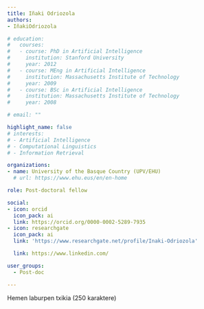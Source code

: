 ```yaml
---
title: Iñaki Odriozola
authors:
- IñakiOdriozola

# education:
#   courses:
#   - course: PhD in Artificial Intelligence
#     institution: Stanford University
#     year: 2012
#   - course: MEng in Artificial Intelligence
#     institution: Massachusetts Institute of Technology
#     year: 2009
#   - course: BSc in Artificial Intelligence
#     institution: Massachusetts Institute of Technology
#     year: 2008

# email: ""

highlight_name: false
# interests:
# - Artificial Intelligence
# - Computational Linguistics
# - Information Retrieval

organizations:
- name: University of the Basque Country (UPV/EHU)
  # url: https://www.ehu.eus/en/en-home

role: Post-doctoral fellow

social:
- icon: orcid
  icon_pack: ai
  link: https://orcid.org/0000-0002-5289-7935
- icon: researchgate
  icon_pack: ai
  link: 'https://www.researchgate.net/profile/Inaki-Odriozola'

  link: https://www.linkedin.com/

user_groups: 
  - Post-doc

---
```


Hemen laburpen txikia (250 karaktere)
